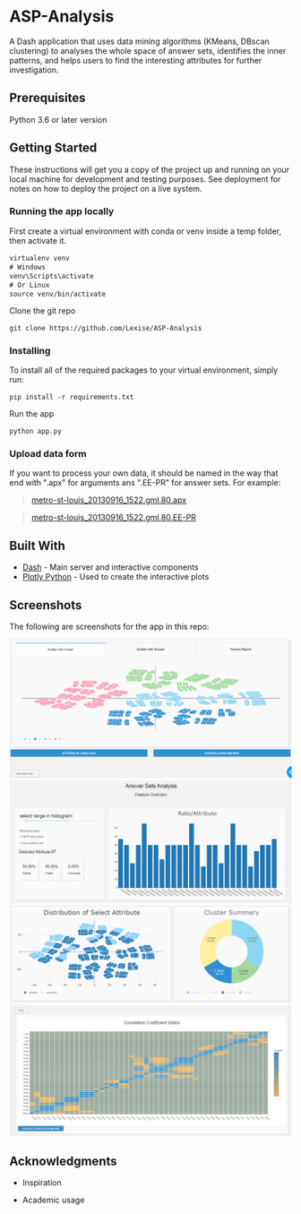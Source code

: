 # ASP-Analysis
A Dash application that uses data mining algorithms (KMeans, DBscan clustering) to analyses the whole space of answer sets, identifies the inner patterns, and helps users to find the interesting attributes for further investigation.

## Prerequisites

Python 3.6 or later version

## Getting Started

These instructions will get you a copy of the project up and running on your local machine for development and testing purposes. See deployment for notes on how to deploy the project on a live system.

### Running the app locally


First create a virtual environment with conda or venv inside a temp folder, then activate it.
```
virtualenv venv
# Windows
venv\Scripts\activate
# Or Linux
source venv/bin/activate
```

Clone the git repo
```
git clone https://github.com/Lexise/ASP-Analysis

```
### Installing

To install all of the required packages to your virtual environment, simply run:
```
pip install -r requirements.txt
```

Run the app

```
python app.py
```
### Upload data form

If you want to process your own data, it should be named in the way that end with ".apx" for arguments ans ".EE-PR" for answer sets.
For example:

>[metro-st-louis_20130916_1522.gml.80.apx](https://github.com/Lexise/ASP-Analysis/blob/master/Screenshots/metro-st-louis_20130916_1522.gml.80.apx)

>[metro-st-louis_20130916_1522.gml.80.EE-PR](https://github.com/Lexise/ASP-Analysis/blob/master/Screenshots/metro-st-louis_20130916_1522.gml.80.EE-PR)



## Built With

* [Dash](https://dash.plotly.com/) - Main server and interactive components
* [Plotly Python](https://dash.plotly.com/) - Used to create the interactive plots

## Screenshots
The following are screenshots for the app in this repo:

![main interface](https://github.com/Lexise/ASP-Analysis/blob/master/Screenshots/tab_cluster_scatter.png)
![Attribute anaysis1](https://github.com/Lexise/ASP-Analysis/blob/master/Screenshots/attribute_selection.png)
![Attribute anaysis1](https://github.com/Lexise/ASP-Analysis/blob/master/Screenshots/attribute_distribution_analysis.png)
![correlation matrix](https://github.com/Lexise/ASP-Analysis/blob/master/Screenshots/correlation_matrix.png)

## Acknowledgments

* Inspiration

* Academic usage
